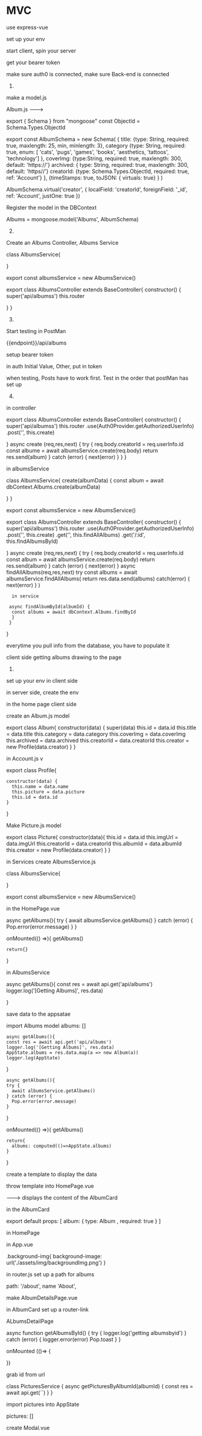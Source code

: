 # MVC

use express-vue

set up your env

start client, spin your server

get your bearer token

make sure auth0 is connected, make sure Back-end is connected

1. 

make a model.js

Album.js --->

export { Schema } from "mongoose"
const ObjectId = Schema.Types.ObjectId

export const AlbumSchema = new Schema(
{
 title: {type: String, required: true, maxlength: 25, min, minlength: 3},
 category {type: String, required: true, enum: [ 'cats', 'pugs', 'games', 'books', 'aesthetics, 'tattoos', 'technology']
}, 
coverImg: {type:String, required: true, maxlength: 300, default: 'https://'}
archived: { type: String, required: true, maxlength: 300, default: 'https//'}
creatorId: {type: Schema.Types.ObjectId, required: true, ref: 'Account'}
}, {timeStamps: true, toJSON: { virtuals: true} }
)

AlbumSchema.virtual('creator', {
  localField: 'creatorId',
  foreignField: '_id',
  ref: 'Account',
  justOne: true
})

Register the model in the DBContext

Albums = mongoose.model('Albums', AlbumSchema)

2. 

Create an Albums Controller, Albums Service

class AlbumsService{

}

export const albumsService = new AlbumsService()

export class AlbumsController extends BaseController{
  constructor() {
    super('api/albumss')
    this.router

  }
}

3. 

Start testing in PostMan

{{endpoint}}/api/albums

setup bearer token

in auth  Initial Value, Other, put in token

when testing, Posts have to work first. Test in the order that postMan has set up 


4.

in controller

export class AlbumsController extends BaseController{
  constructor() {
    super('api/albumss')
    this.router
    .use(Auth0Provider.getAuthorizedUserInfo)
    .post('', this.create)

  }
   async create (req,res,next) {
      try {
        req.body.creatorId = req.userInfo.id
      const albume = await albumsService.create(req.body)
        return res.send(album)
      } catch (error) {
        next(error)
    }
   }
}

in albumsService 


 class AlbumsService{
 create(albumData) {
  const album = await dbContext.Albums.create(albumData)

 }
}

export const albumsService = new AlbumsService()     




export class AlbumsController extends BaseController{
  constructor() {
    super('api/albumss')
    this.router
    .use(Auth0Provider.getAuthorizedUserInfo)
    .post('', this.create)
    .get('', this.findAllAlbums)
    .get('/:id', this.findAlbumsById)

  }
   async create (req,res,next) {
      try {
        req.body.creatorId = req.userInfo.id
      const album = await albumsService.create(req.body)
        return res.send(album)
      } catch (error) {
        next(error)
    }
     async findAllAlbums(req,res,next)
     try
     const albums = await albumsService.findAllAlbums(
      return res.data.send(albums)
      catch(error) {
        next(error)
      }
     )


      in service 

     async findAlbumById(albumId) {
      const albums = await dbContext.Albums.findById
      }
     }
   }


everytime you pull info from the database, you have to populate it



client side
getting albums drawing to the page


1. 
  set up your env in client side

  in server side, create the env

  in the home page client side 

  create an Album.js model

  export class Album{
    constructor(data) {
      super(data)
      this.id = data.id
      this.title = data.title
      this.category = data.category
      this.coverImg = data.coverImg
      this.archived = data.archived
      this.creatorId = data.creatorId
      this.creator = new Profile(data.creator)
    }
  }


in Account.js v

  export class Profile{

    constructor(data) {
      this.name = data.name
      this.picture = data.picture
      this.id = data.id
    }
  }

  Make Picture.js model

  export class Picture{
    constructor(data){
      this.id = data.id
      this.imgUrl = data.imgUrl
      this.creatorId = data.creatorId
      this.albumId = data.albumId
      this.creator = new Profile(data.creator)
    }
  }





  in Services create AlbumsService.js

  class AlbumsService{

  }

  export const albumsService = new AlbumsService()



  in the HomePage.vue

  async getAlbums(){
    try {
      await albumsService.getAlbums()
    } catch (error) {
      Pop.error(error.message)
    }
  }

  onMounted(() =>){
    getAlbums()

    return{}
  }

  in AlbumsService 

  async getAlbums(){
    const res = await api.get('api/albums')
    logger.log('[Getting Albums]', res.data)

  }

  save data to the appsatae

  import Albums model
  albums: []

    async getAlbums(){
    const res = await api.get('api/albums')
    logger.log('[Getting Albums]', res.data)
    AppState.albums = res.data.map(a => new Album(a))
    logger.log(AppState)
  }


    async getAlbums(){
    try {
      await albumsService.getAlbums()
    } catch (error) {
      Pop.error(error.message)
    }
  }

  onMounted(() =>){
    getAlbums()

    return{
      albums: computed(()=>AppState.albums)
    }
  }


create a template to display the data

throw template into HomePage.vue

<AlbumCard /> ---> displays the content of the AlbumCard


in the AlbumCard

export default 
props: [
album: { type: Album , required: true }
]

in HomePage 

<AlbumCard :album="a" />


in App.vue

<main class ="background-image"

.background-img{
  background-image: url('./assets/img/backgroundImg.png')
}


in router.js
set up a path for albums

path: '/about',
name 'About',


make AlbumDetailsPage.vue

in AlbumCard
set up a router-link


ALbumsDetailPage

async function getAlbumsById() {
  try {
    logger.log('getting albumsbyid')
  } catch (error) {
    logger.error(error)
    Pop.toast
  }
}

onMounted (()=> {

})


grab id from url

class PicturesService {
  async getPicturesByAlbumId(albumId) {
    const res = await api.get(``)
  }
}

import pictures into AppState

pictures: []

create Modal.vue

<slot></slot>
